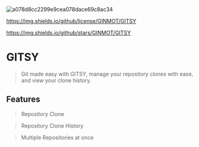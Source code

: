 ![a078d8cc2299e9cea078dace69c8ac34](https://user-images.githubusercontent.com/84988876/120086599-b8f2f880-c0a5-11eb-8a0d-205c3d4374a3.png)

https://img.shields.io/github/license/GINMOT/GITSY

https://img.shields.io/github/stars/GINMOT/GITSY

# GITSY

> Git made easy with GITSY, manage your repository clones with ease, and view your clone history.

## Features

> Repository Clone

> Repository Clone History

> Multiple Repositories at once
